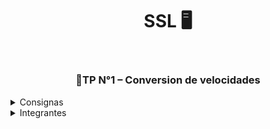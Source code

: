   <header>
    <h1 align = "center">SSL 🖥️<h1>
  </header>
  <main>
    <section>
      <h3 align = "center"> 📍TP N°1 – Conversion de velocidades</h3>
      <article>
        <details>
          <summary>Consignas</summary>
          <p>
            <strong>a.</strong>Se quiere un programa que arme una tabla de equivalencia de velocidades, entre nudos y 
            kilómetros por hora. Los valores que la tabla debe convertir se indican con parámetros al 
            lanzar el programa.
          </p>
          <details>
            <summary><strong>b.</strong>Progrmar usando los siguientes fuentes</summary>
            <details>
              <summary>1. main.c lee los parámetros que le pasan al ser invocado y los pasa a la función que arma 
              la tabla. Los parámetros a pasar son (siempre en nudos):</summary>
              <p><strong>i.</strong> inicio: valor inicial a mostrar en la tabla</p>
              <p><strong>ii.</strong>  fin: valor máximo, la tabla mostrará hasta el mayor valor que no supere este 
              parámetro.</p>
              <p><strong>iii.</strong>  Incremento: del valor entre una fila y la siguiente. A diferencia de los dos anteriores 
              que son obligatorios y si no están el programa debe parar con un mensaje adecuado, 
              este último es optativo. Si no está se considerará que vale 1.</p>
            </details>
            <p>2. tabla.c muestra por pantalla (stdout) las filas pedidas, llamando a la función de 
            conversión. Use assert para poner precondiciones sobre los valores de los parámetros 
            recibidos.</p>
            <p>3. Conversion.c recibe una velocidad en nudos y devuelve la correspondiente en km/h. 
            <strong>Nota:</strong> 1 nudo equivale a 1,852 km/h.</p>
          </details>
          <p>
            <strong>c.</strong> Arme los encabezados e incluirlos en los fuentes que lo necesiten.
          </p>
          <p>
            <strong>d.</strong> Arme un makefile apropiado para el proyecto.
          </p>
          <details>
            <summary><strong>e.</strong> Arme un archivo de resultados, que puede ser un pdf o un md, donde mostrará los 
            resultados de las siguientes pruebas.</summary>
            <p>1. Muestre un comando que permita compilar todo el proyecto (sin el makefile) de 
            acuerdo a los lineamientos del curso (adherir estrictamente al estándar).</p>
            <p>2. Compile con el comando anterior pero modifque tabla.c de modo que no incluya 
            conversion.h, copie el resultado y coméntelo.</p>
            <p>3. De un comando que compile todos los fuentes menos tabla.c, ejecútelo, muestre el 
            resultado y coméntelo.</p>
            <p>4. Copie el comando necesario para obtener conversion.i, el archivo ya preprocesado de 
            conversion.c</p>
          </details>
        </details>
      </article>
    </section>
  </main>
  <footer>
    <details>
      <summary>Integrantes</summary>
      <ul>
        <li></li>
        <li></li>
        <li></li>
        <li></li>
        <li>Facundo Di Marco</li>
      </ul>
    </details>
  </footer>
